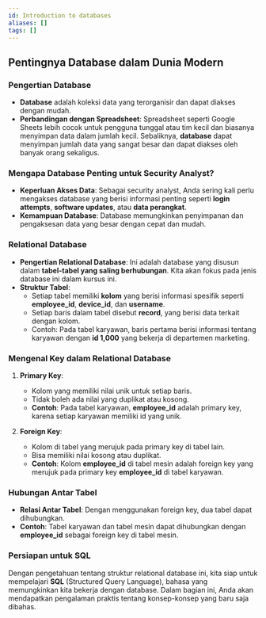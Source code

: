 ```yaml
---
id: Introduction to databases
aliases: []
tags: []
---
```


## **Pentingnya Database dalam Dunia Modern**

### **Pengertian Database**
- **Database** adalah koleksi data yang terorganisir dan dapat diakses dengan mudah.
- **Perbandingan dengan Spreadsheet**: Spreadsheet seperti Google Sheets lebih cocok untuk pengguna tunggal atau tim kecil dan biasanya menyimpan data dalam jumlah kecil. Sebaliknya, **database** dapat menyimpan jumlah data yang sangat besar dan dapat diakses oleh banyak orang sekaligus.

### **Mengapa Database Penting untuk Security Analyst?**
- **Keperluan Akses Data**: Sebagai security analyst, Anda sering kali perlu mengakses database yang berisi informasi penting seperti **login attempts**, **software updates**, atau **data perangkat**.
- **Kemampuan Database**: Database memungkinkan penyimpanan dan pengaksesan data yang besar dengan cepat dan mudah.

### **Relational Database**
- **Pengertian Relational Database**: Ini adalah database yang disusun dalam **tabel-tabel yang saling berhubungan**. Kita akan fokus pada jenis database ini dalam kursus ini.
- **Struktur Tabel**:
  - Setiap tabel memiliki **kolom** yang berisi informasi spesifik seperti **employee_id**, **device_id**, dan **username**.
  - Setiap baris dalam tabel disebut **record**, yang berisi data terkait dengan kolom.
  - Contoh: Pada tabel karyawan, baris pertama berisi informasi tentang karyawan dengan **id 1,000** yang bekerja di departemen marketing.

### **Mengenal Key dalam Relational Database**
1. **Primary Key**:
   - Kolom yang memiliki nilai unik untuk setiap baris.
   - Tidak boleh ada nilai yang duplikat atau kosong.
   - **Contoh**: Pada tabel karyawan, **employee_id** adalah primary key, karena setiap karyawan memiliki id yang unik.

2. **Foreign Key**:
   - Kolom di tabel yang merujuk pada primary key di tabel lain.
   - Bisa memiliki nilai kosong atau duplikat.
   - **Contoh**: Kolom **employee_id** di tabel mesin adalah foreign key yang merujuk pada primary key **employee_id** di tabel karyawan.

### **Hubungan Antar Tabel**
- **Relasi Antar Tabel**: Dengan menggunakan foreign key, dua tabel dapat dihubungkan.
- **Contoh**: Tabel karyawan dan tabel mesin dapat dihubungkan dengan **employee_id** sebagai foreign key di tabel mesin.

### **Persiapan untuk SQL**
Dengan pengetahuan tentang struktur relational database ini, kita siap untuk mempelajari **SQL** (Structured Query Language), bahasa yang memungkinkan kita bekerja dengan database. Dalam bagian ini, Anda akan mendapatkan pengalaman praktis tentang konsep-konsep yang baru saja dibahas.
